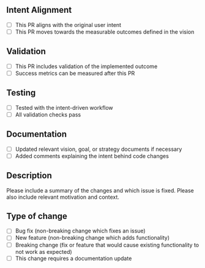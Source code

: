 ## Intent Alignment
- [ ] This PR aligns with the original user intent
- [ ] This PR moves towards the measurable outcomes defined in the vision

## Validation
- [ ] This PR includes validation of the implemented outcome
- [ ] Success metrics can be measured after this PR

## Testing
- [ ] Tested with the intent-driven workflow
- [ ] All validation checks pass

## Documentation
- [ ] Updated relevant vision, goal, or strategy documents if necessary
- [ ] Added comments explaining the intent behind code changes

## Description
Please include a summary of the changes and which issue is fixed. Please also include relevant motivation and context. 

## Type of change
- [ ] Bug fix (non-breaking change which fixes an issue)
- [ ] New feature (non-breaking change which adds functionality)
- [ ] Breaking change (fix or feature that would cause existing functionality to not work as expected)
- [ ] This change requires a documentation update
